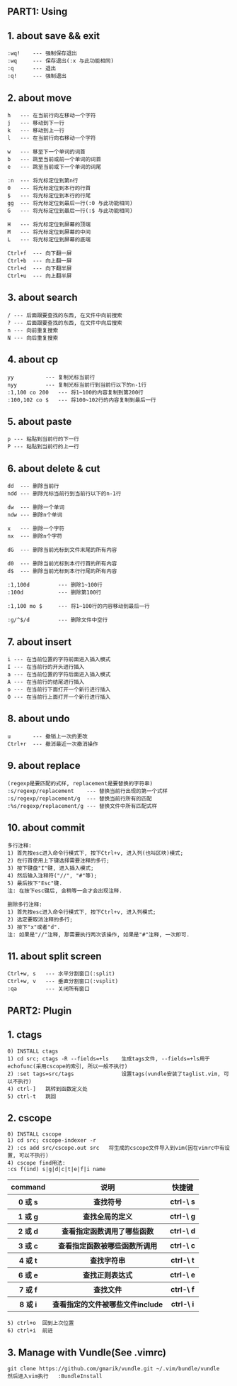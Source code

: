 PART1: Using
------------

## 1. about save && exit
    :wq!    --- 强制保存退出
    :wq     --- 保存退出(:x 与此功能相同)
    :q      --- 退出
    :q!     --- 强制退出

## 2. about move
    h   --- 在当前行向左移动一个字符
    j 	--- 移动到下一行
    k 	--- 移动到上一行
    l 	--- 在当前行向右移动一个字符

    w   --- 移至下一个单词的词首
    b   --- 跳至当前或前一个单词的词首
    e   --- 跳至当前或下一个单词的词尾

    :n  --- 将光标定位到第n行
    0   --- 将光标定位到本行的行首
    $   --- 将光标定位到本行的行尾
    gg  --- 将光标定位到最后一行(:0 与此功能相同)
    G   --- 将光标定位到最后一行(:$ 与此功能相同)

    H	--- 将光标定位到屏幕的顶端
    M   --- 将光标定位到屏幕的中间
    L   --- 将光标定位到屏幕的底端

    Ctrl+f  --- 向下翻一屏
    Ctrl+b  --- 向上翻一屏
    Ctrl+d  --- 向下翻半屏
    Ctrl+u  --- 向上翻半屏

## 3. about search
    / --- 后面跟要查找的东西, 在文件中向前搜索
    ? --- 后面跟要查找的东西, 在文件中向后搜索
    n --- 向前重复搜索
    N --- 向后重复搜索

## 4. about cp
    yy  		--- 复制光标当前行
    nyy 		--- 复制光标当前行到当前行以下的n-1行
    :1,100 co 200   --- 将1~100的内容复制到第200行
    :100,102 co $   --- 将100~102行的内容复制到最后一行

## 5. about paste
    p --- 粘贴到当前行的下一行
    P --- 粘贴到当前行的上一行

## 6. about delete & cut
    dd  --- 删除当前行
    ndd --- 删除光标当前行到当前行以下的n-1行

    dw  --- 删除一个单词
    ndw --- 删除n个单词

    x   --- 删除一个字符
    nx  --- 删除n个字符

    dG  --- 删除当前光标到文件末尾的所有内容

    d0  --- 删除当前光标到本行行首的所有内容
    d$  --- 删除当前光标到本行行尾的所有内容

    :1,100d 	    --- 删除1~100行
    :100d   	    --- 删除第100行

    :1,100 mo $ 	--- 将1~100行的内容移动到最后一行

    :g/^$/d		    --- 删除文件中空行

## 7. about insert
    i --- 在当前位置的字符前面进入插入模式
    I --- 在当前行的开头进行插入
    a --- 在当前位置的字符后面进入插入模式
    A --- 在当前行的结尾进行插入
    o --- 在当前行下面打开一个新行进行插入
    O --- 在当前行上面打开一个新行进行插入

## 8. about undo
    u       --- 撤销上一次的更改
    Ctrl+r  --- 撤消最近一次撤消操作

## 9. about replace
    (regexp是要匹配的式样, replacement是要替换的字符串)
    :s/regexp/replacement  	 --- 替换当前行出现的第一个式样
    :s/regexp/replacement/g	 --- 替换当前行所有的匹配
    :%s/regexp/replacement/g --- 替换文件中所有匹配式样

## 10. about commit
    多行注释:
	1) 首先按esc进入命令行模式下, 按下Ctrl+v, 进入列(也叫区块)模式;
	2) 在行首使用上下键选择需要注释的多行;
	3) 按下键盘"I"键, 进入插入模式;
	4) 然后输入注释符("//", "#"等);
	5) 最后按下"Esc"键.
	注: 在按下esc键后, 会稍等一会才会出现注释.
 
    删除多行注释:
	1) 首先按esc进入命令行模式下, 按下Ctrl+v, 进入列模式;
	2) 选定要取消注释的多行;
	3) 按下"x"或者"d".
	注: 如果是"//"注释, 那需要执行两次该操作, 如果是"#"注释, 一次即可.

## 11. about split screen
    Ctrl+w, s   --- 水平分割窗口(:split)
    Ctrl+w, v   --- 垂直分割窗口(:vsplit)
    :qa         --- 关闭所有窗口



PART2: Plugin
-------------

## 1. ctags
    0) INSTALL ctags
    1) cd src; ctags -R --fields=+ls    生成tags文件, --fields=+ls用于echofunc(采用cscope的索引, 所以一般不执行)
    2) :set tags=src/tags               设置tags(vundle安装了taglist.vim, 可以不执行)
    4) ctrl-]   跳转到函数定义处
    5) ctrl-t   跳回

## 2. cscope
    0) INSTALL cscope
    1) cd src; cscope-indexer -r
    2) :cs add src/cscope.out src   将生成的cscope文件导入到vim(因在vimrc中有设置, 可以不执行)
    4) cscope find用法:
    :cs f(ind) s|g|d|c|t|e|f|i name 
<table>
	<tr>
		<th>command</th>
		<th>说明</th>
		<th>快捷键</th>
	</tr>
	<tr>
		<th>0 或 s</th>
		<th>查找符号</th>
		<th>ctrl-\ s</th>
	</tr>
	<tr>
		<th>1 或 g</th>
		<th>查找全局的定义</th>
		<th>ctrl-\ g</th>
	</tr>
	<tr>
		<th>2 或 d</th>
		<th>查看指定函数调用了哪些函数</th>
		<th>ctrl-\ d</th>
	</tr>
	<tr>
		<th>3 或 c</th>
		<th>查看指定函数被哪些函数所调用</th>
		<th>ctrl-\ c</th>
	</tr>
	<tr>
		<th>4 或 t</th>
		<th>查找字符串</th>
		<th>ctrl-\ t</th>
	</tr>
	<tr>
		<th>6 或 e</th>
		<th>查找正则表达式</th>
		<th>ctrl-\ e</th>
	</tr>
	<tr>
		<th>7 或 f</th>
		<th>查找文件</th>
		<th>ctrl-\ f</th>
	</tr>
	<tr>
		<th>8 或 i</th>
		<th>查看指定的文件被哪些文件include</th>
		<th>ctrl-\ i</th>
	</tr>
</table>

    5) ctrl+o  回到上次位置
    6) ctrl+i  前进

## 3. Manage with Vundle(See .vimrc)
    git clone https://github.com/gmarik/vundle.git ~/.vim/bundle/vundle
    然后进入vim执行	:BundleInstall
